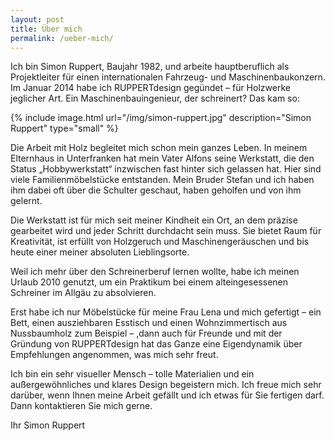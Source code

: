 ```yaml
---
layout: post
title: Über mich
permalink: /ueber-mich/
---
```


Ich bin Simon Ruppert, Baujahr 1982, und arbeite hauptberuflich als Projektleiter für einen internationalen Fahrzeug- und Maschinenbaukonzern.
Im Januar 2014 habe ich RUPPERTdesign gegündet – für Holzwerke jeglicher Art. Ein Maschinenbauingenieur, der schreinert? Das kam so:

{% include image.html url="/img/simon-ruppert.jpg" description="Simon Ruppert" type="small" %}

Die Arbeit mit Holz begleitet mich schon mein ganzes Leben. In meinem Elternhaus in Unterfranken hat mein Vater Alfons seine Werkstatt, die den Status „Hobbywerkstatt“ inzwischen fast hinter sich gelassen hat. Hier sind viele Familienmöbelstücke entstanden. Mein Bruder Stefan und ich haben ihm dabei oft über die Schulter geschaut, haben geholfen und von ihm gelernt.

Die Werkstatt ist für mich seit meiner Kindheit ein Ort, an dem präzise gearbeitet wird und jeder Schritt durchdacht sein muss. Sie bietet Raum für Kreativität, ist erfüllt von Holzgeruch  und Maschinengeräuschen und bis heute einer meiner absoluten Lieblingsorte. 

Weil ich mehr über den Schreinerberuf lernen wollte, habe ich meinen Urlaub 2010 genutzt, um ein Praktikum bei einem alteingesessenen Schreiner im Allgäu zu absolvieren.

Erst habe ich nur Möbelstücke für meine Frau Lena und mich gefertigt – ein Bett, einen ausziehbaren Esstisch und einen Wohnzimmertisch aus Nussbaumholz zum Beispiel – ,dann auch für Freunde und mit der Gründung von RUPPERTdesign hat das Ganze eine Eigendynamik über Empfehlungen angenommen, was mich sehr freut. 

Ich bin ein sehr visueller Mensch – tolle Materialien und ein außergewöhnliches und klares Design begeistern mich. Ich freue mich sehr darüber, wenn Ihnen meine Arbeit gefällt und ich etwas für Sie fertigen darf. Dann kontaktieren Sie mich gerne.

Ihr Simon Ruppert
